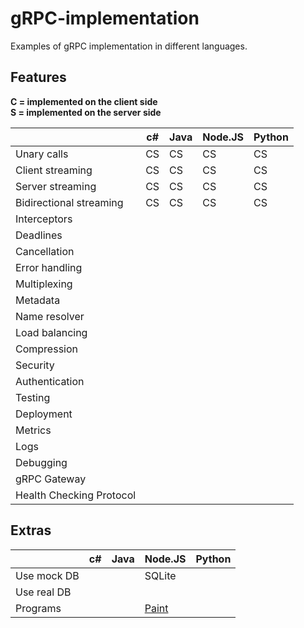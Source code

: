 # gRPC-implementation

Examples of gRPC implementation in different languages.

## Features

**C = implemented on the client side**  
**S = implemented on the server side**

|                          | c# | Java | Node.JS | Python |
|--------------------------|----|------|---------|--------|
| Unary calls              | CS |  CS  |    CS   |   CS   |
| Client streaming         | CS |  CS  |    CS   |   CS   |
| Server streaming         | CS |  CS  |    CS   |   CS   |
| Bidirectional streaming  | CS |  CS  |    CS   |   CS   |
| Interceptors             |    |      |         |        |
| Deadlines                |    |      |         |        |
| Cancellation             |    |      |         |        |
| Error handling           |    |      |         |        |
| Multiplexing             |    |      |         |        |
| Metadata                 |    |      |         |        |
| Name resolver            |    |      |         |        |
| Load balancing           |    |      |         |        |
| Compression              |    |      |         |        |
| Security                 |    |      |         |        |
| Authentication           |    |      |         |        |
| Testing                  |    |      |         |        |
| Deployment               |    |      |         |        |
| Metrics                  |    |      |         |        |
| Logs                     |    |      |         |        |
| Debugging                |    |      |         |        |
| gRPC Gateway             |    |      |         |        |
| Health Checking Protocol |    |      |         |        |

## Extras

|                          | c# | Java | Node.JS | Python |
|--------------------------|----|------|---------|--------|
| Use mock DB              |    |      | SQLite  |        |
| Use real DB              |    |      |         |        |
| Programs                 |    |      | [Paint](./src/node/bidirectional-painting)   |        |

